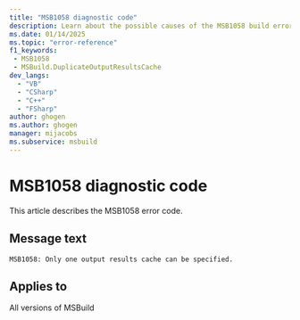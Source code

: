 ```yaml
---
title: "MSB1058 diagnostic code"
description: Learn about the possible causes of the MSB1058 build error, and get troubleshooting tips.
ms.date: 01/14/2025
ms.topic: "error-reference"
f1_keywords:
 - MSB1058
 - MSBuild.DuplicateOutputResultsCache
dev_langs:
  - "VB"
  - "CSharp"
  - "C++"
  - "FSharp"
author: ghogen
ms.author: ghogen
manager: mijacobs
ms.subservice: msbuild
---
```


# MSB1058 diagnostic code

<!-- :::ErrorDefinitionDescription::: -->
<!-- :::editable-content name="introDescription"::: -->
This article describes the MSB1058 error code.
<!-- :::editable-content-end::: -->

## Message text

`MSB1058: Only one output results cache can be specified.`

<!-- :::editable-content name="postOutputDescription"::: -->
<!--
{StrBegin="MSBUILD : error MSB1058: "}
-->
<!-- :::editable-content-end::: -->
<!-- :::ErrorDefinitionDescription-end::: -->

## Applies to

All versions of MSBuild
